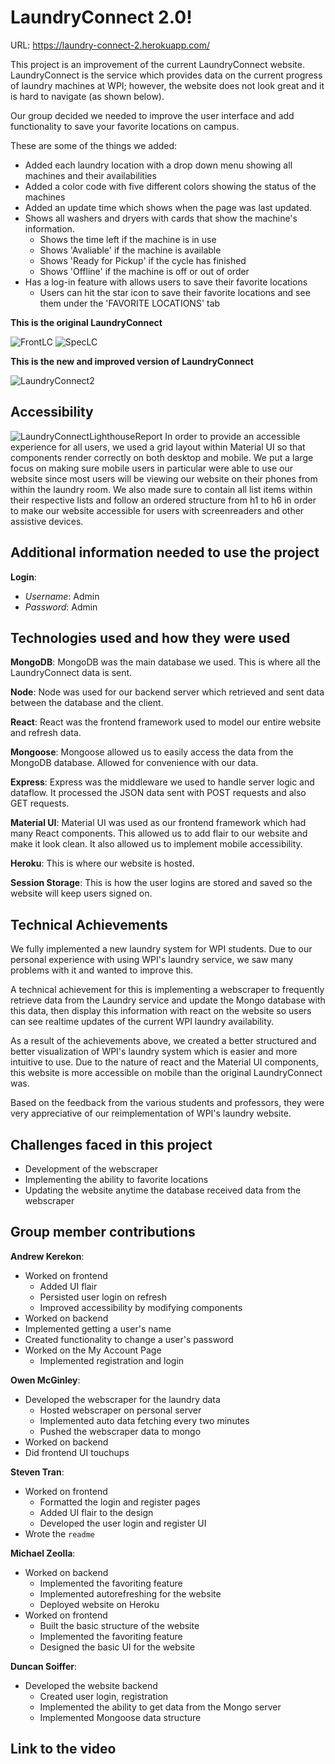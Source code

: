 # LaundryConnect 2.0!

URL: https://laundry-connect-2.herokuapp.com/

This project is an improvement of the current LaundryConnect website. LaundryConnect is the service which provides data on the current progress of laundry machines at WPI; however, the website does not look great and it is hard to navigate (as shown below).

Our group decided we needed to improve the user interface and add functionality to save your favorite locations on campus.

These are some of the things we added:
- Added each laundry location with a drop down menu showing all machines and their availabilities
- Added a color code with five different colors showing the status of the machines
- Added an update time which shows when the page was last updated.
- Shows all washers and dryers with cards that show the machine's information.
  - Shows the time left if the machine is in use
  - Shows 'Avaliable' if the machine is available
  - Shows 'Ready for Pickup' if the cycle has finished
  - Shows 'Offline' if the machine is off or out of order
- Has a log-in feature with allows users to save their favorite locations
  - Users can hit the star icon to save their favorite locations and see them under the 'FAVORITE LOCATIONS' tab

**This is the original LaundryConnect**

![FrontLC](./images/laundryconnect1.png)
![SpecLC](./images/laundryconnect1main.png)

**This is the new and improved version of LaundryConnect**

![LaundryConnect2](./images/laundryconnect2.png)

## Accessibility
![LaundryConnectLighthouseReport](./images/LaundryConnectLighthouseReport.png)
In order to provide an accessible experience for all users, we used a grid layout within Material UI so that components render correctly on both desktop and mobile. We put a large focus on making sure mobile users in particular were able to use our website since most users will be viewing our website on their phones from within the laundry room. We also made sure to contain all list items within their respective lists and follow an ordered structure from h1 to h6 in order to make our website accessible for users with screenreaders and other assistive devices.

## Additional information needed to use the project

**Login**:
- *Username*: Admin
- *Password*: Admin

## Technologies used and how they were used

**MongoDB**: MongoDB was the main database we used. This is where all the LaundryConnect data is sent.

**Node**: Node was used for our backend server which retrieved and sent data between the database and the client.

**React**: React was the frontend framework used to model our entire website and refresh data.

**Mongoose**: Mongoose allowed us to easily access the data from the MongoDB database. Allowed for convenience with our data.

**Express**: Express was the middleware we used to handle server logic and dataflow. It processed the JSON data sent with POST requests and also GET requests.

**Material UI**: Material UI was used as our frontend framework which had many React components. This allowed us to add flair to our website and make it look clean. It also allowed us to implement mobile accessibility.

**Heroku**: This is where our website is hosted.

**Session Storage**: This is how the user logins are stored and saved so the website will keep users signed on.


## Technical Achievements

We fully implemented a new laundry system for WPI students. Due to our personal experience with using WPI's laundry service, we saw many problems with it and wanted to improve this. 

A technical achievement for this is implementing a webscraper to frequently retrieve data from the Laundry service and update the Mongo database with this data, then display this information with react on the website so users can see realtime updates of the current WPI laundry availability.

As a result of the achievements above, we created a better structured and better visualization of WPI's laundry system which is easier and more intuitive to use. Due to the nature of react and the Material UI components, this website is more accessible on mobile than the original LaundryConnect was.

Based on the feedback from the various students and professors, they were very appreciative of our reimplementation of WPI's laundry website.

## Challenges faced in this project

- Development of the webscraper
- Implementing the ability to favorite locations
- Updating the website anytime the database received data from the webscraper

## Group member contributions

**Andrew Kerekon**:
- Worked on frontend
  - Added UI flair
  - Persisted user login on refresh
  - Improved accessibility by modifying components
- Worked on backend
-   Implemented getting a user's name
-   Created functionality to change a user's password
- Worked on the My Account Page
  - Implemented registration and login

**Owen McGinley**:
- Developed the webscraper for the laundry data
  - Hosted webscraper on personal server
  - Implemented auto data fetching every two minutes
  - Pushed the webscraper data to mongo
- Worked on backend
- Did frontend UI touchups

**Steven Tran**:
- Worked on frontend
  - Formatted the login and register pages
  - Added UI flair to the design
  - Developed the user login and register UI
- Wrote the `readme` 

**Michael Zeolla**:
- Worked on backend
  - Implemented the favoriting feature
  - Implemented autorefreshing for the website
  - Deployed website on Heroku
- Worked on frontend
  - Built the basic structure of the website
  - Implemented the favoriting feature
  - Designed the basic UI for the website

**Duncan Soiffer**:
- Developed the website backend
  - Created user login, registration
  - Implemented the ability to get data from the Mongo server
  - Implemented Mongoose data structure

## Link to the video

